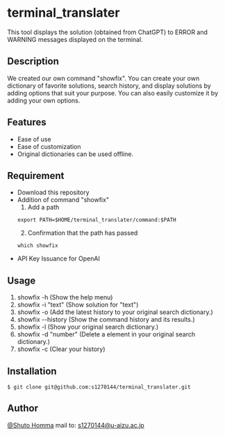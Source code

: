 # terminal_translater

This tool displays the solution (obtained from ChatGPT) to ERROR and WARNING messages displayed on the terminal.

## Description

We created our own command "showfix". You can create your own dictionary of favorite solutions, search history, and display solutions by adding options that suit your purpose. You can also easily customize it by adding your own options.

## Features

- Ease of use
- Ease of customization
- Original dictionaries can be used offline.

## Requirement

- Download this repository
- Addition of command "showfix"
  1. Add a path
  ```
  export PATH=$HOME/terminal_translater/command:$PATH
  ```
  2. Confirmation that the path has passed
  ```
  which showfix
  ```
- API Key Issuance for OpenAI

## Usage

1. showfix -h           (Show the help menu)
2. showfix -i "text"    (Show solution for "text")
3. showfix -o           (Add the latest history to your original search dictionary.)
4. showfix --history    (Show the command history and its results.)
5. showfix -l           (Show your original search dictionary.)
6. showfix -d "number"  (Delete a element in your original search dictionary.)
7. showfix -c           (Clear your history)

## Installation

```
$ git clone git@github.com:s1270144/terminal_translater.git
```

## Author

[@Shuto Homma](https://www.facebook.com/profile.php?id=100090890865720&sk=about)
mail to: s1270144@u-aizu.ac.jp
